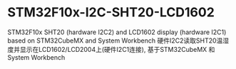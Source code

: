 # STM32F10x-I2C-SHT20-LCD1602
STM32F10x SHT20 (hardware I2C2) and LCD1602 display (hardware I2C1) based on STM32CubeMX and System Workbench 硬件I2C2读取SHT20温湿度并显示在LCD1602/LCD2004上(硬件I2C1连接), 基于STM32CubeMX 和 System Workbench 
